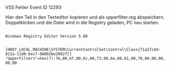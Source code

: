 VSS Fehler Event ID 12293

Hier den Teil in den Texteditor kopieren und als upperfilter.reg abspeichern. Doppelklicken und die Datei wird in die Registry geladen, PC neu starten.

<code>
Windows Registry Editor Version 5.00

[HKEY_LOCAL_MACHINE\SYSTEM\CurrentControlSet\Control\Class\{71a27cdd-812a-11d0-bec7-08002be2092f}]
"UpperFilters"=hex(7):76,00,6f,00,6c,00,73,00,6e,00,61,00,70,00,00,00,00,00
</code>
